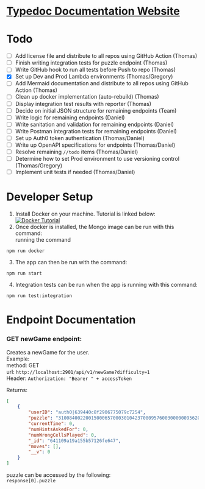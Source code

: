 # [Typedoc Documentation Website](https://sudokuru.github.io/Backend/)<br>

# Todo

- [ ] Add license file and distribute to all repos using GitHub Action (Thomas)
- [ ] Finish writing integration tests for puzzle endpoint (Thomas)
- [ ] Write GitHub hook to run all tests before Push to repo (Thomas)
- [x] Set up Dev and Prod Lambda environments (Thomas/Gregory)
- [ ] Add Mermaid documentation and distribute to all repos using GitHub Action (Thomas)
- [ ] Clean up docker implementation (auto-rebuild) (Thomas)
- [ ] Display integration test results with reporter (Thomas)
- [ ] Decide on initial JSON structure for remaining endpoints (Team)
- [ ] Write logic for remaining endpoints (Daniel)
- [ ] Write sanitation and validation for remaining endpoints (Daniel)
- [ ] Write Postman integration tests for remaining endpoints (Daniel)
- [ ] Set up Auth0 token authentication (Thomas/Daniel)
- [ ] Write up OpenAPI specifications for endpoints (Thomas/Daniel)
- [ ] Resolve remaining ```//todo``` items (Thomas/Daniel)
- [ ] Determine how to set Prod environment to use versioning control (Thomas/Gregory)
- [ ] Implement unit tests if needed (Thomas/Daniel)

# Developer Setup

1. Install Docker on your machine. Tutorial is linked below:<br>
   [![Docker Tutorial](https://img.youtube.com/vi/2ezNqqaSjq8/0.jpg)](https://www.youtube.com/watch?v=2ezNqqaSjq8)<br>
2. Once docker is installed, the Mongo image can be run with this command:<br>
running the command<br>
```console
npm run docker
```
3. The app can then be run with the command:<br>
```console
npm run start
```
4. Integration tests can be run when the app is running with this command:<br>
```console
npm run test:integration
```

# Endpoint Documentation

### GET newGame endpoint:<br>
Creates a newGame for the user.<br>
Example:<br>
method: GET<br>
url: ```http://localhost:2901/api/v1/newGame?difficulty=1``` <br>
Header: ```Authorization: "Bearer " + accessToken``` <br>

Returns: <br>
```json
[
    {
        "userID": "auth0|639440c8f2906775079c7254",
        "puzzle": "310084002200150006570003010423708095760030000009562030050006070007000900000001500",
        "currentTime": 0,
        "numHintsAskedFor": 0,
        "numWrongCellsPlayed": 0,
        "_id": "641109a19a155b57126fe647",
        "moves": [],
        "__v": 0
    }
]
```
puzzle can be accessed by the following:<br>
```response[0].puzzle``` <br>



